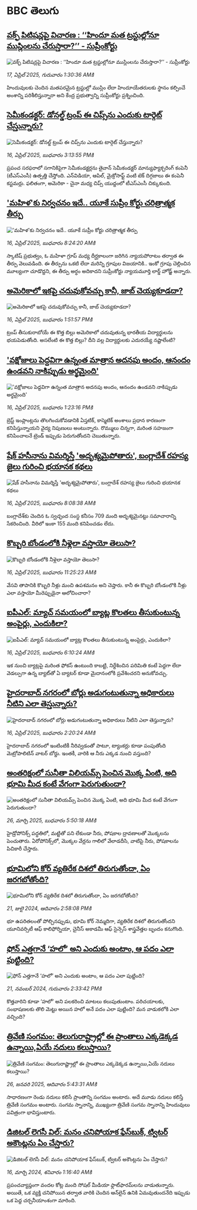 # BBC తెలుగు## [వక్ఫ్ పిటిషన్లపై విచారణ : ‘‘హిందూ మత ట్రస్టుల్లోనూ ముస్లింలను చేరుస్తారా?’’ - సుప్రీంకోర్టు ](https://www.bbc.com/telugu/articles/cjewdd1nv4no?at_campaign=githubrss)![వక్ఫ్ పిటిషన్లపై విచారణ : ‘‘హిందూ మత ట్రస్టుల్లోనూ ముస్లింలను చేరుస్తారా?’’ - సుప్రీంకోర్టు ](https://ichef.bbci.co.uk/ace/standard/240/cpsprodpb/059e/live/de7ba310-1adb-11f0-b1b3-7358f8d35a35.jpg)_17, ఏప్రిల్ 2025, గురువారం 1:30:36 AMకి_హిందువులకు చెందిన మతపరమైన ట్రస్టుల్లో ముస్లిం లేదా హిందూయేతరులకు స్థానం కల్పించే అంశాన్ని పరిశీలిస్తున్నారా అని కేంద్ర ప్రభుత్వాన్ని సుప్రీంకోర్టు ప్రశ్నించింది.## [సెమీకండక్టర్: డోనల్డ్ ట్రంప్ ఈ చిప్స్‌ను ఎందుకు టార్గెట్ చేస్తున్నారు?](https://www.bbc.com/telugu/articles/c62xlgwvqqno?at_campaign=githubrss)![సెమీకండక్టర్: డోనల్డ్ ట్రంప్ ఈ చిప్స్‌ను ఎందుకు టార్గెట్ చేస్తున్నారు?](https://ichef.bbci.co.uk/ace/standard/240/cpsprodpb/a04a/live/371562b0-1ad5-11f0-b458-13f485d00d57.jpg)_16, ఏప్రిల్ 2025, బుధవారం 3:13:55 PMకి_ప్రపంచ సరఫరాలో సగానికిపైగా సెమీకండక్టర్లను తైవాన్ సెమీకండక్టర్ మాన్యుఫ్యాక్చరింగ్  కంపెనీ (టీఎస్ఎంసీ) ఉత్పత్తి చేస్తోంది. ఎన్‌విడియా, ఆపిల్, మైక్రోసాఫ్ట్ వంటి టెక్ దిగ్గజాలు ఈ కంపెనీ కస్టమర్లు. ఫలితంగా, అమెరికా - చైనా మధ్య చిప్స్‌ యుద్దంలో టీఎస్ఎంసీ చిక్కుకుంది.## ['మహిళ'కు నిర్వచనం ఇదే.. యూకే సుప్రీం కోర్టు చరిత్రాత్మక తీర్పు ](https://www.bbc.com/telugu/articles/c4g7z0g9l05o?at_campaign=githubrss)!['మహిళ'కు నిర్వచనం ఇదే.. యూకే సుప్రీం కోర్టు చరిత్రాత్మక తీర్పు ](https://ichef.bbci.co.uk/ace/standard/240/cpsprodpb/e586/live/785d2200-1ace-11f0-8a1e-3ff815141b98.jpg)_16, ఏప్రిల్ 2025, బుధవారం 8:24:20 AMకి_స్కాటిష్ ప్రభుత్వం, ఓ మహిళా గ్రూప్ మధ్య దీర్ఘకాలంగా జరిగిన న్యాయపోరాటం తర్వాత ఈ తీర్పు వెలువడింది. ఈ తీర్పును ఒకటి లేదా మరిన్ని గ్రూపుల విజయానికి.. ఇంకో గ్రూపు చెల్లించిన మూల్యంగా చూడొద్దని, ఈ తీర్పు అర్ధం అదికాదని సుప్రీంకోర్టు న్యాయమూర్తి లార్డ్ హోడ్జ్ అన్నారు.## [అమెరికాలో ఇకపై చదువుకోవచ్చు కానీ, జాబ్ చెయ్యకూడదా?](https://www.bbc.com/telugu/articles/cz95jkdqzj4o?at_campaign=githubrss)![అమెరికాలో ఇకపై చదువుకోవచ్చు కానీ, జాబ్ చెయ్యకూడదా?](https://ichef.bbci.co.uk/ace/standard/240/cpsprodpb/4390/live/2c6978e0-1ac3-11f0-a455-cf1d5f751d2f.jpg)_16, ఏప్రిల్ 2025, బుధవారం 1:51:57 PMకి_ట్రంప్ తీసుకురాబోయే ఈ కొత్త బిల్లు అమెరికాలో చదువుతున్న భారతీయ విద్యార్థులను భయపెడుతోంది. అసలేంటి ఈ కొత్త బిల్లు? దీని వల్ల విద్యార్థులకు ఎదురయ్యే నష్టాలేంటి?## ['వక్షోజాలు పెద్దవిగా ఉన్నంత మాత్రాన అదనపు అందం, ఆనందం ఉండవని నాకిప్పుడు అర్థమైంది'](https://www.bbc.com/telugu/articles/ckg1y31v21yo?at_campaign=githubrss)!['వక్షోజాలు పెద్దవిగా ఉన్నంత మాత్రాన అదనపు అందం, ఆనందం ఉండవని నాకిప్పుడు అర్థమైంది'](https://ichef.bbci.co.uk/ace/standard/240/cpsprodpb/7ac5/live/4c357890-1ab9-11f0-8a1e-3ff815141b98.jpg)_16, ఏప్రిల్ 2025, బుధవారం 1:23:16 PMకి_బ్రెస్ట్ ఇంప్లాంట్లను తొలగించుకోవడానికి ఏస్తటిక్, కాస్మెటిక్ అంశాలు ప్రధాన కారణంగా కనిపిస్తున్నాయని వైద్య నిపుణులు అంటున్నారు. రొమ్ములు చిన్నగా, మరింత సహజంగా కనిపించాలనే ట్రెండ్ ఇప్పుడు పెరుగుతోందని చెబుతున్నారు.## [షేక్ హసీనాను విమర్శిస్తే 'అదృశ్యమైపోతారు', బంగ్లాదేశ్ రహస్య జైలు గురించి భయానక కథలు](https://www.bbc.com/telugu/articles/cm2xzepl7yno?at_campaign=githubrss)![షేక్ హసీనాను విమర్శిస్తే 'అదృశ్యమైపోతారు', బంగ్లాదేశ్ రహస్య జైలు గురించి భయానక కథలు](https://ichef.bbci.co.uk/ace/standard/240/cpsprodpb/5501/live/7e0912a0-1ad7-11f0-a455-cf1d5f751d2f.jpg)_16, ఏప్రిల్ 2025, బుధవారం 8:08:38 AMకి_బంగ్లాదేశ్‌కు చెందిన ఓ స్వచ్ఛంద సంస్థ కనీసం  709 మంది అదృశ్యమైనట్టు సమాచారాన్ని సేకరించింది. వీరిలో ఇంకా 155 మంది కనిపించడం లేదు.## [కొబ్బరి బోండంలోకి నీళ్లెలా వస్తాయో తెలుసా? ](https://www.bbc.com/telugu/articles/clyq1q3l07wo?at_campaign=githubrss)![కొబ్బరి బోండంలోకి నీళ్లెలా వస్తాయో తెలుసా? ](https://ichef.bbci.co.uk/ace/standard/240/cpsprodpb/3355/live/6969dea0-1ac9-11f0-a455-cf1d5f751d2f.jpg)_16, ఏప్రిల్ 2025, బుధవారం 11:25:23 AMకి_వేసవి తాపానికి కొబ్బరి నీళ్లు మంచి ఉపశమనం అని చెప్తారు. కానీ ఈ కొబ్బరి బోండంలొకి నీళ్లు ఎలా వస్తాయో మీరెప్పుడైనా ఆలోచించారా?## [ఐపీఎల్: మ్యాచ్‌ సమయంలో బ్యాట్ల  కొలతలు తీసుకుంటున్న అంపైర్లు, ఎందుకిలా?](https://www.bbc.com/telugu/articles/crkxje4yrkvo?at_campaign=githubrss)![ఐపీఎల్: మ్యాచ్‌ సమయంలో బ్యాట్ల  కొలతలు తీసుకుంటున్న అంపైర్లు, ఎందుకిలా?](https://ichef.bbci.co.uk/ace/standard/240/cpsprodpb/4cbd/live/17efb390-1a7b-11f0-8e7c-bf1583a0b12f.jpg)_16, ఏప్రిల్ 2025, బుధవారం 6:10:24 AMకి_ఇక నుంచి బ్యాట్లపై మరింత ఫోకస్ ఉంటుంది కాబట్టి, నిర్దేశించిన పరిమితి కంటే పెద్దగా లేదా వెడల్పుగా ఉన్న బ్యాట్‌తో ఏ బ్యాటర్ కూడా మైదానంలోకి ప్రవేశించరని అనుకోవచ్చు.## [హైదరాబాద్‌ నగరంలో బోర్లు అడుగంటుతున్నా అధికారులు నీటిని ఎలా తెస్తున్నారు?](https://www.bbc.com/telugu/articles/c9vedzexelvo?at_campaign=githubrss)![హైదరాబాద్‌ నగరంలో బోర్లు అడుగంటుతున్నా అధికారులు నీటిని ఎలా తెస్తున్నారు?](https://ichef.bbci.co.uk/ace/standard/240/cpsprodpb/b045/live/5e693040-1a16-11f0-a455-cf1d5f751d2f.jpg)_16, ఏప్రిల్ 2025, బుధవారం 2:20:24 AMకి_హైదరాబాద్ నగరంలో ఇంటింటికీ నీరివ్వడంతో పాటూ, ట్యాంకర్లు కూడా పంపుతోంది మెట్రోపాలిటిన్ వాటర్ బోర్డు. ఇంతకీ, వారికి ఆ నీరు ఎక్కడ నుంచి వస్తుంది?## [అంతరిక్షంలో సునీతా విలియమ్స్ పెంచిన మొక్క ఏంటి, అది భూమి మీద కంటే వేగంగా పెరుగుతుందా?](https://www.bbc.com/telugu/articles/c1mn43gmj39o?at_campaign=githubrss)![అంతరిక్షంలో సునీతా విలియమ్స్ పెంచిన మొక్క ఏంటి, అది భూమి మీద కంటే వేగంగా పెరుగుతుందా?](https://ichef.bbci.co.uk/ace/standard/240/cpsprodpb/931a/live/71e4f570-0966-11f0-94d4-6f954f5dcfa3.jpg)_26, మార్చి 2025, బుధవారం 5:50:18 AMకి_హైడ్రోపోనిక్స్‌ పద్ధతిలో, మట్టితో పని లేకుండా నీరు, పోషకాల ద్రావణాలతో మొక్కలను పెంచుతారు. ఏరోపోనిక్స్‌లో, మొక్కల వేర్లను గాలిలో వేలాడదీసి, వాటిపై నీరు, పోషకాలను పిచికారీ చేస్తారు.## [భూమిలోని కోర్ వ్యతిరేక దిశలో తిరుగుతోందా, ఏం జరగబోతోంది?](https://www.bbc.com/telugu/articles/crgr7rnd7g4o?at_campaign=githubrss)![భూమిలోని కోర్ వ్యతిరేక దిశలో తిరుగుతోందా, ఏం జరగబోతోంది?](https://ichef.bbci.co.uk/ace/standard/240/cpsprodpb/cc28/live/4457bc00-3ec3-11ef-b2f4-77406157b906.jpg)_21, జులై 2024, ఆదివారం 2:58:08 PMకి_భూ ఉపరితలంతో పోల్చినప్పుడు, భూమి కోర్ నెమ్మదిగా, వ్యతిరేక దిశలో తిరుగుతోందని యూనివర్సిటీ ఆఫ్ కాలిఫోర్నియా, చైనీస్ అకాడమీ ఆఫ్ సైన్సెస్‌ శాస్త్రవేత్తల బృందం కనుగొంది.## [ఫోన్ ఎత్తగానే ‘హలో’ అని ఎందుకు అంటాం, ఆ పదం ఎలా పుట్టింది?](https://www.bbc.com/telugu/articles/cgj7x7gdjq4o?at_campaign=githubrss)![ఫోన్ ఎత్తగానే ‘హలో’ అని ఎందుకు అంటాం, ఆ పదం ఎలా పుట్టింది?](https://ichef.bbci.co.uk/ace/standard/240/cpsprodpb/0618/live/7a20ebb0-a807-11ef-b21e-5359bd56d02f.jpg)_21, నవంబర్ 2024, గురువారం 2:33:42 PMకి_కొత్తవారిని కూడా ‘హలో’ అని పలకరించి మాటలు కలుపుతుంటాం.  పరిచయాలకు, సంభాషణలకు తొలి మెట్టు అయిన హలో అనే పదం ఎలా పుట్టింది? మన వాడుకలోకి ఎలా వచ్చింది?## [త్రివేణి సంగమం: తెలుగురాష్ట్రాల్లో ఈ ప్రాంతాలు ఎక్కడెక్కడ ఉన్నాయి,ఏయే నదులు కలుస్తాయి? ](https://www.bbc.com/telugu/articles/cz7elrr17jeo?at_campaign=githubrss)![త్రివేణి సంగమం: తెలుగురాష్ట్రాల్లో ఈ ప్రాంతాలు ఎక్కడెక్కడ ఉన్నాయి,ఏయే నదులు కలుస్తాయి? ](https://ichef.bbci.co.uk/ace/standard/240/cpsprodpb/9dad/live/7f50e780-da42-11ef-a37f-eba91255dc3d.jpg)_26, జనవరి 2025, ఆదివారం 5:43:31 AMకి_సాధారణంగా రెండు నదులు కలిసే ప్రాంతాన్ని సంగమం అంటారు. అదే మూడు నదులు కలిస్తే త్రివేణి సంగమం అంటారు. సంగమ స్నానాన్ని, ముఖ్యంగా త్రివేణి సంగమ స్నానాన్ని హిందువులు పవిత్రంగా భావిస్తుంటారు.## [డిజిటల్ లెగసీ విల్: మనం చనిపోయాక ఫేస్‌బుక్, ట్విటర్‌ అకౌంట్లను ఏం చేస్తారు?](https://www.bbc.com/telugu/articles/cx0zl1qeyq2o?at_campaign=githubrss)![డిజిటల్ లెగసీ విల్: మనం చనిపోయాక ఫేస్‌బుక్, ట్విటర్‌ అకౌంట్లను ఏం చేస్తారు?](https://ichef.bbci.co.uk/ace/standard/240/cpsprodpb/bea2/live/2323ffd0-e2d4-11ee-9410-0f893255c2a0.jpg)_16, మార్చి 2024, శనివారం 1:16:40 AMకి_ప్రపంచవ్యాప్తంగా వందల కోట్ల మంది సోషల్ మీడియా ఫ్లాట్‌ఫారమ్‌లను వాడుతున్నారు. అయితే, ఒక వ్యక్తి చనిపోయిన తర్వాత వారికి చెందిన ఆన్‌లైన్ ఉనికి ఏమవుతుందనేది ఇప్పుడు ఒక పెద్ద చర్చనీయాంశంగా మారింది.